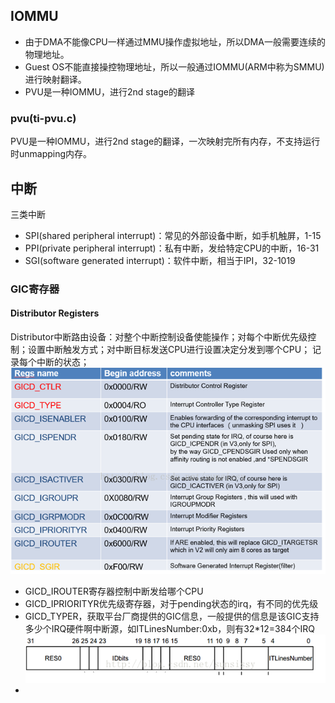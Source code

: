## IOMMU
- 由于DMA不能像CPU一样通过MMU操作虚拟地址，所以DMA一般需要连续的物理地址。
- Guest OS不能直接操控物理地址，所以一般通过IOMMU(ARM中称为SMMU)进行映射翻译。
- PVU是一种IOMMU，进行2nd stage的翻译

### pvu(ti-pvu.c)
PVU是一种IOMMU，进行2nd stage的翻译，一次映射完所有内存，不支持运行时unmapping内存。

## 中断
三类中断
- SPI(shared peripheral interrupt)：常见的外部设备中断，如手机触屏，1-15
- PPI(private peripheral interrupt)：私有中断，发给特定CPU的中断，16-31
- SGI(software generated interrupt)：软件中断，相当于IPI，32-1019

### GIC寄存器
#### Distributor Registers
Distributor中断路由设备：对整个中断控制设备使能操作；对每个中断优先级控制；设置中断触发方式；对中断目标发送CPU进行设置决定分发到哪个CPU；
记录每个中断的状态；
![](https://github.com/CJTSAJ/jailhouse-learning/blob/master/picture/Distributor%20Registers.png)
- GICD_IROUTER寄存器控制中断发给哪个CPU
- GICD_IPRIORITYR优先级寄存器，对于pending状态的irq，有不同的优先级
- GICD_TYPER，获取平台厂商提供的GIC信息，一般提供的信息是该GIC支持多少个IRQ硬件啊中断源，如ITLinesNumber:0xb，则有32*12=384个IRQ
![](https://github.com/CJTSAJ/jailhouse-learning/blob/master/picture/GICD_TYPER.png)
- 

